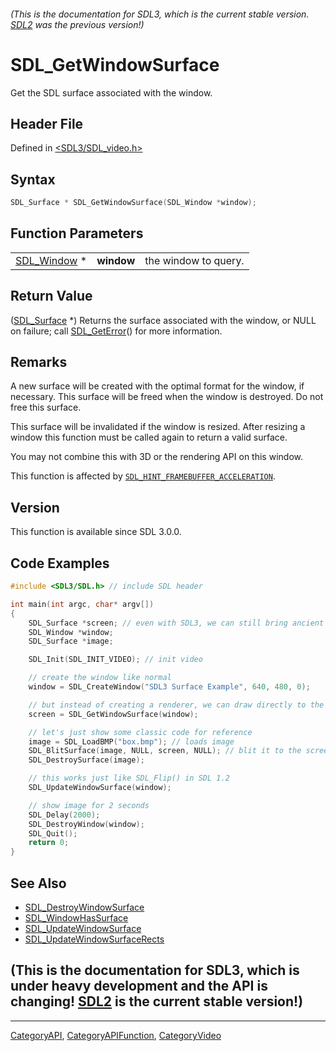 ###### (This is the documentation for SDL3, which is the current stable version. [SDL2](https://wiki.libsdl.org/SDL2/) was the previous version!)
# SDL_GetWindowSurface

Get the SDL surface associated with the window.

## Header File

Defined in [<SDL3/SDL_video.h>](https://github.com/libsdl-org/SDL/blob/main/include/SDL3/SDL_video.h)

## Syntax

```c
SDL_Surface * SDL_GetWindowSurface(SDL_Window *window);
```

## Function Parameters

|                            |            |                      |
| -------------------------- | ---------- | -------------------- |
| [SDL_Window](SDL_Window) * | **window** | the window to query. |

## Return Value

([SDL_Surface](SDL_Surface) *) Returns the surface associated with the
window, or NULL on failure; call [SDL_GetError](SDL_GetError)() for more
information.

## Remarks

A new surface will be created with the optimal format for the window, if
necessary. This surface will be freed when the window is destroyed. Do not
free this surface.

This surface will be invalidated if the window is resized. After resizing a
window this function must be called again to return a valid surface.

You may not combine this with 3D or the rendering API on this window.

This function is affected by
[`SDL_HINT_FRAMEBUFFER_ACCELERATION`](SDL_HINT_FRAMEBUFFER_ACCELERATION).

## Version

This function is available since SDL 3.0.0.

## Code Examples

```c
#include <SDL3/SDL.h> // include SDL header

int main(int argc, char* argv[])
{
    SDL_Surface *screen; // even with SDL3, we can still bring ancient code back
    SDL_Window *window;
    SDL_Surface *image;

    SDL_Init(SDL_INIT_VIDEO); // init video

    // create the window like normal
    window = SDL_CreateWindow("SDL3 Surface Example", 640, 480, 0);

    // but instead of creating a renderer, we can draw directly to the screen
    screen = SDL_GetWindowSurface(window);

    // let's just show some classic code for reference
    image = SDL_LoadBMP("box.bmp"); // loads image
    SDL_BlitSurface(image, NULL, screen, NULL); // blit it to the screen
    SDL_DestroySurface(image);

    // this works just like SDL_Flip() in SDL 1.2
    SDL_UpdateWindowSurface(window);

    // show image for 2 seconds
    SDL_Delay(2000);
    SDL_DestroyWindow(window);
    SDL_Quit();
    return 0;
}
```

## See Also

- [SDL_DestroyWindowSurface](SDL_DestroyWindowSurface)
- [SDL_WindowHasSurface](SDL_WindowHasSurface)
- [SDL_UpdateWindowSurface](SDL_UpdateWindowSurface)
- [SDL_UpdateWindowSurfaceRects](SDL_UpdateWindowSurfaceRects)


## (This is the documentation for SDL3, which is under heavy development and the API is changing! [SDL2](https://wiki.libsdl.org/SDL2/) is the current stable version!)



----
[CategoryAPI](CategoryAPI), [CategoryAPIFunction](CategoryAPIFunction), [CategoryVideo](CategoryVideo)

